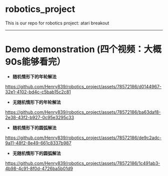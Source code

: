# robotics_project
This is our repo for robotics project: atari breakout

---
# Demo demonstration (四个视频：大概90s能够看完）
* **随机情形下的年轮解法**
  
https://github.com/Henry839/robotics_project/assets/78572186/d0144967-32e1-4102-bd4c-c5bab15c2c81


* **无随机情形下的年轮解法**

https://github.com/Henry839/robotics_project/assets/78572186/ba63daf8-2e38-43f2-b927-0c95e3295c33


* **随机情形下的圆弧解法**

https://github.com/Henry839/robotics_project/assets/78572186/de9c2adc-9a11-48f2-8e49-661c8337b987


* **无随机情形下的圆弧解法**


https://github.com/Henry839/robotics_project/assets/78572186/1c491ab3-4b98-4c91-8f0d-4726ba5b01d9

